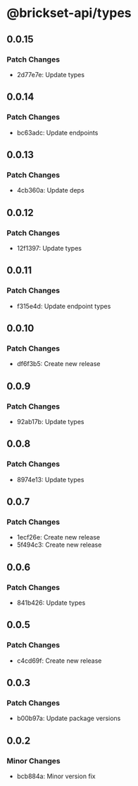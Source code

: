 # @brickset-api/types

## 0.0.15

### Patch Changes

- 2d77e7e: Update types

## 0.0.14

### Patch Changes

- bc63adc: Update endpoints

## 0.0.13

### Patch Changes

- 4cb360a: Update deps

## 0.0.12

### Patch Changes

- 12f1397: Update types

## 0.0.11

### Patch Changes

- f315e4d: Update endpoint types

## 0.0.10

### Patch Changes

- df6f3b5: Create new release

## 0.0.9

### Patch Changes

- 92ab17b: Update types

## 0.0.8

### Patch Changes

- 8974e13: Update types

## 0.0.7

### Patch Changes

- 1ecf26e: Create new release
- 5f494c3: Create new release

## 0.0.6

### Patch Changes

- 841b426: Update types

## 0.0.5

### Patch Changes

- c4cd69f: Create new release

## 0.0.3

### Patch Changes

- b00b97a: Update package versions

## 0.0.2

### Minor Changes

- bcb884a: Minor version fix
